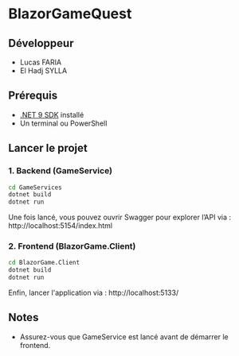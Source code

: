 # BlazorGameQuest 

## Développeur 
- Lucas FARIA
- El Hadj SYLLA

## Prérequis

- [.NET 9 SDK](https://dotnet.microsoft.com/en-us/download/dotnet/9.0) installé
- Un terminal ou PowerShell

## Lancer le projet

### 1. Backend (GameService)

```bash
cd GameServices
dotnet build
dotnet run
```
Une fois lancé, vous pouvez ouvrir Swagger pour explorer l’API via : 
http://localhost:5154/index.html

### 2. Frontend (BlazorGame.Client)

```bash
cd BlazorGame.Client
dotnet build
dotnet run
```
Enfin, lancer l'application via : 
http://localhost:5133/

## Notes

- Assurez-vous que GameService est lancé avant de démarrer le frontend.
